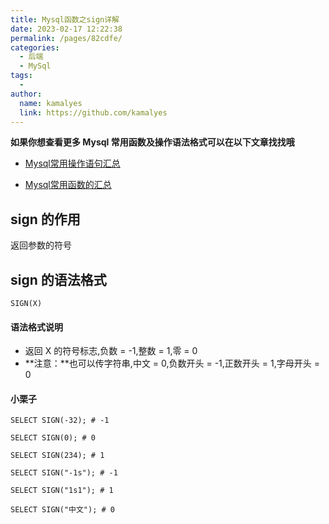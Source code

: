 ```yaml
---
title: Mysql函数之sign详解 
date: 2023-02-17 12:22:38
permalink: /pages/82cdfe/
categories:
  - 后端
  - MySql
tags:
  - 
author: 
  name: kamalyes
  link: https://github.com/kamalyes
---
```

**如果你想查看更多 Mysql 常用函数及操作语法格式可以在以下文章找找哦**

- [Mysql常用操作语句汇总](./59.Mysql常用操作语句汇总.md)

- [Mysql常用函数的汇总](./01.Mysql常用函数汇总.md)

sign 的作用
--------

返回参数的符号

sign 的语法格式
----------

```
SIGN(X)
```

#### 语法格式说明

*   返回 X 的符号标志,负数 = -1,整数 = 1,零 = 0
*   **注意：**也可以传字符串,中文 = 0,负数开头 = -1,正数开头 = 1,字母开头 = 0

#### 小栗子

```
SELECT SIGN(-32); # -1

SELECT SIGN(0); # 0

SELECT SIGN(234); # 1

SELECT SIGN("-1s"); # -1

SELECT SIGN("1s1"); # 1

SELECT SIGN("中文"); # 0
```
